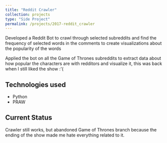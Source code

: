 ```yaml
---
title: "Reddit Crawler"
collection: projects
type: "Side Project"
permalink: /projects/2017-reddit_crawler
---
```


Developed a Reddit Bot to crawl through selected subreddits and find the frequency of selected words in the comments to create visualizations about the popularity of the words

Applied the bot on all the Game of Thrones subreddits to extract data about how popular the characters are with redditors and visualize it, this was back when I still liked the show :'(

## Technologies used
* Python
* PRAW

## Current Status
Crawler still works, but abandoned Game of Thrones branch because the ending of the show made me hate everything related to it.

